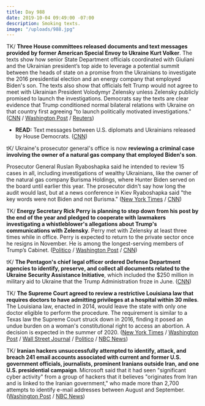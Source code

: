 ```yaml
---
title: Day 988
date: 2019-10-04 09:49:00 -07:00
description: Smoking texts.
image: "/uploads/988.jpg"
---
```


TK/ **Three House committees released documents and text messages provided by former American Special Envoy to Ukraine Kurt Volker**. The texts show how senior State Department officials coordinated with Giuliani and the Ukrainian president’s top aide to leverage a potential summit between the heads of state on a promise from the Ukrainians to investigate the 2016 presidential election and an energy company that employed Biden's son. The texts also show that officials felt Trump would not agree to meet with Ukrainian President Volodymyr Zelensky unless Zelensky publicly promised to launch the investigations. Democrats say the texts are clear evidence that Trump conditioned normal bilateral relations with Ukraine on that country first agreeing "to launch politically motivated investigations." ([CNN](https://www.cnn.com/2019/10/03/politics/chairs-on-volker/index.html) / [Washington Post](https://www.washingtonpost.com/world/national-security/this-is-when-the-inquiry-gets-real-former-us-special-envoy-to-ukraine-testifies-in-impeachment-probe-today/2019/10/03/51365c1b-5a01-4e44-872a-299b67949a5e_story.html) / [Reuters](https://www.reuters.com/article/us-usa-trump-whistleblower-committees-idUSKBN1WJ0CS))

* **READ:** Text messages between U.S. diplomats and Ukrainians released by House Democrats. ([CNN](https://www.cnn.com/2019/10/03/politics/chairs-on-volker/index.html))

tK/ Ukraine's prosecutor general's office is now **reviewing a criminal case involving the owner of a natural gas company that employed Biden's son**. 

Prosecutor General Ruslan Ryaboshapka said he intended to review 15 cases in all, including investigations of wealthy Ukrainians, like the owner of the natural gas company Burisma Holdings, where Hunter Biden served on the board until earlier this year. The prosecutor didn't say how long the audit would last, but at a news conference in Kiev Ryaboshapka said "the key words were not Biden and not Burisma." ([New York Times](https://www.nytimes.com/2019/10/04/world/europe/ukraine-biden-burisma.html) / [CNN](https://www.cnn.com/2019/10/04/politics/ukraine-investigations-biden-son-review-intl/index.html))

TK/ **Energy Secretary Rick Perry is planning to step down from his post by the end of the year and pledged to cooperate with lawmakers investigating a whistleblower's allegations about Trump's communications with Zelensky**. Perry met with Zelensky at least three times while in office. Perry is expected to return to the private sector once he resigns in November. He is among the longest-serving members of Trump’s Cabinet. ([Politico](https://www.politico.com/news/2019/10/03/rick-perry-expected-to-resign-000189) / [Washington Post](https://www.washingtonpost.com/climate-environment/rick-perry-planning-to-step-down-as-energy-secretary-by-year-end/2019/10/03/c3747e20-d4a5-11e9-86ac-0f250cc91758_story.html) / [CNN](https://www.cnn.com/2019/10/02/politics/perry-ukraine/index.html))

tK/ **The Pentagon's chief legal officer ordered Defense Department agencies to identify, preserve, and collect all documents related to the Ukraine Security Assistance Initiative**, which included the $250 million in military aid to Ukraine that the Trump Administration froze in June. ([CNN](https://www.cnn.com/2019/10/04/politics/pentagon-preserves-ukraine-records/index.html))

TK/ **The Supreme Court agreed to review a restrictive Louisiana law that requires doctors to have admitting privileges at a hospital within 30 miles**. The Louisiana law, enacted in 2014, would leave the state with only one doctor eligible to perform the procedure. The requirement is similar to a Texas law the Supreme Court struck down in 2016, finding it posed an undue burden on a woman's constitutional right to access an abortion. A decision is expected in the summer of 2020. ([New York Times](https://www.nytimes.com/2019/10/04/us/politics/supreme-court-abortion-louisiana.html) / [Washington Post](https://www.washingtonpost.com/politics/courts_law/supreme-court-to-review-ruling-on-louisiana-abortion-law/2019/10/04/85eaf2b0-e6ab-11e9-a6e8-8759c5c7f608_story.html) / [Wall Street Journal](https://www.wsj.com/articles/supreme-court-agrees-to-review-louisiana-abortion-case-11570197348) / [Politico](https://www.politico.com/news/2019/10/04/supreme-court-review-louisiana-abortion-restrictions-000275) / [NBC News](https://www.nbcnews.com/politics/supreme-court/supreme-court-take-louisiana-law-requiring-abortion-doctors-have-admitting-n1062121))

TK/ **Iranian hackers unsuccessfully attempted to identify, attack, and breach 241 email accounts associated with current and former U.S. government officials, journalists, prominent Iranians outside Iran, and one U.S. presidential campaign**. Microsoft said that it had seen "significant cyber activity" from a group of hackers that it believes "originates from Iran and is linked to the Iranian government," who made more than 2,700 attempts to identify e-mail addresses between August and September. ([Washington Post](https://www.washingtonpost.com/technology/2019/10/04/iran-tried-hack-us-presidential-candidates-journalists-effort-that-targeted-hundreds-microsoft-finds/) / [NBC News](https://www.nbcnews.com/tech/security/iran-linked-hackers-tried-compromise-presidential-campaign-microsoft-says-n1062541))